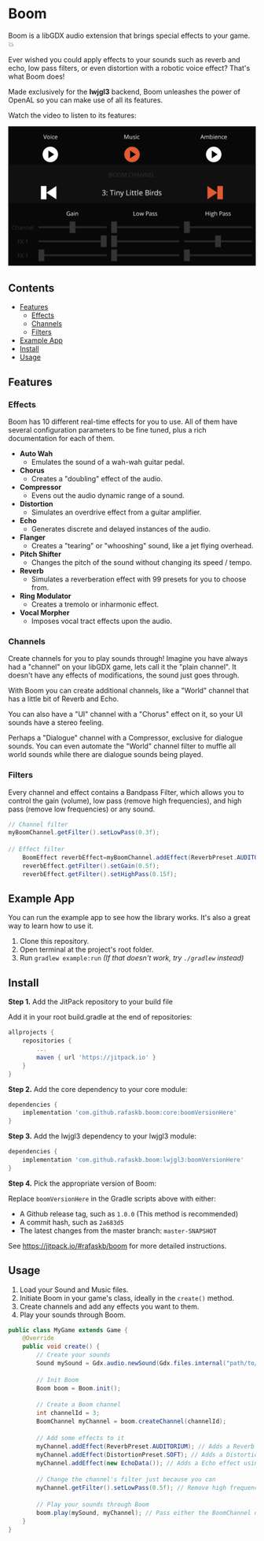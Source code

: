 # Boom

Boom is a libGDX audio extension that brings special effects to your game. 💥

Ever wished you could apply effects to your sounds such as reverb and echo, low pass filters, or even distortion with a robotic voice effect? That's what Boom does!

Made exclusively for the **lwjgl3** backend, Boom unleashes the power of OpenAL so you can make use of all its features.

Watch the video to listen to its features:

[![Boom Example](media/video_preview.png)](https://youtu.be/GJjAHdrO-5A "Boom Example")

## Contents

- [Features](#features)
    - [Effects](#effects)
    - [Channels](#channels)
    - [Filters](#filters)
- [Example App](#example-app)
- [Install](#install)
- [Usage](#usage)

## Features

### Effects

Boom has 10 different real-time effects for you to use. All of them have several configuration parameters to be fine tuned, plus a rich documentation for each of them.

- **Auto Wah**
    - Emulates the sound of a wah-wah guitar pedal.
- **Chorus**
    - Creates a "doubling" effect of the audio.
- **Compressor**
    - Evens out the audio dynamic range of a sound.
- **Distortion**
    - Simulates an overdrive effect from a guitar amplifier.
- **Echo**
    - Generates discrete and delayed instances of the audio.
- **Flanger**
    - Creates a "tearing" or "whooshing" sound, like a jet flying overhead.
- **Pitch Shifter**
    - Changes the pitch of the sound without changing its speed / tempo.
- **Reverb**
    - Simulates a reverberation effect with 99 presets for you to choose from.
- **Ring Modulator**
    - Creates a tremolo or inharmonic effect.
- **Vocal Morpher**
    - Imposes vocal tract effects upon the audio.

### Channels

Create channels for you to play sounds through! Imagine you have always had a "channel" on your libGDX game, lets call it the "plain channel". It doesn't have any effects of modifications, the sound just goes through.

With Boom you can create additional channels, like a "World" channel that has a little bit of Reverb and Echo.

You can also have a "UI" channel with a "Chorus" effect on it, so your UI sounds have a stereo feeling.

Perhaps a "Dialogue" channel with a Compressor, exclusive for dialogue sounds. You can even automate the "World" channel filter to muffle all world sounds while there are dialogue sounds being played.

### Filters

Every channel and effect contains a Bandpass Filter, which allows you to control the gain (volume), low pass (remove high frequencies), and high pass (remove low frequencies) or any sound.

```java
// Channel filter
myBoomChannel.getFilter().setLowPass(0.3f);

// Effect filter
    BoomEffect reverbEffect=myBoomChannel.addEffect(ReverbPreset.AUDITORIUM);
    reverbEffect.getFilter().setGain(0.5f);
    reverbEffect.getFilter().setHighPass(0.15f);
```

## Example App

You can run the example app to see how the library works. It's also a great way to learn how to use it.

1. Clone this repository.
2. Open terminal at the project's root folder.
3. Run `gradlew example:run` _(If that doesn't work, try `./gradlew` instead)_

## Install

**Step 1.** Add the JitPack repository to your build file

Add it in your root build.gradle at the end of repositories:

```groovy
allprojects {
    repositories {
        ...
        maven { url 'https://jitpack.io' }
    }
}
```

**Step 2.** Add the core dependency to your core module:

```groovy
dependencies {
    implementation 'com.github.rafaskb.boom:core:boomVersionHere'
}
```

**Step 3.** Add the lwjgl3 dependency to your lwjgl3 module:

```groovy
dependencies {
    implementation 'com.github.rafaskb.boom:lwjgl3:boomVersionHere'
}
```

**Step 4.** Pick the appropriate version of Boom:

Replace `boomVersionHere` in the Gradle scripts above with either:

- A Github release tag, such as `1.0.0` (This method is recommended)
- A commit hash, such as `2a683d5`
- The latest changes from the master branch: `master-SNAPSHOT`

See https://jitpack.io/#rafaskb/boom for more detailed instructions.

## Usage

1. Load your Sound and Music files.
2. Initiate Boom in your game's class, ideally in the `create()` method.
3. Create channels and add any effects you want to them.
4. Play your sounds through Boom.

```java
public class MyGame extends Game {
    @Override
    public void create() {
        // Create your sounds
        Sound mySound = Gdx.audio.newSound(Gdx.files.internal("path/to/sound.wav"));

        // Init Boom
        Boom boom = Boom.init();

        // Create a Boom channel
        int channelId = 3;
        BoomChannel myChannel = boom.createChannel(channelId);

        // Add some effects to it
        myChannel.addEffect(ReverbPreset.AUDITORIUM); // Adds a Reverb effect through a preset
        myChannel.addEffect(DistortionPreset.SOFT); // Adds a Distortion effect through a preset
        myChannel.addEffect(new EchoData()); // Adds a Echo effect using the default values

        // Change the channel's filter just because you can
        myChannel.getFilter().setLowPass(0.5f); // Remove high frequencies

        // Play your sounds through Boom
        boom.play(mySound, myChannel); // Pass either the BoomChannel object or just its ID
    }
}
```
